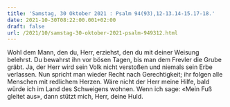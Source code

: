 ```yaml
---
title: 'Samstag, 30 Oktober 2021 : Psalm 94(93),12-13.14-15.17-18.'
date: 2021-10-30T08:22:00.001+02:00
draft: false
url: /2021/10/samstag-30-oktober-2021-psalm-949312.html
---
```


Wohl dem Mann, den du, Herr, erziehst, den du mit deiner Weisung belehrst. Du bewahrst ihn vor bösen Tagen, bis man dem Frevler die Grube gräbt. Ja, der Herr wird sein Volk nicht verstoßen und niemals sein Erbe verlassen. Nun spricht man wieder Recht nach Gerechtigkeit; ihr folgen alle Menschen mit redlichem Herzen. Wäre nicht der Herr meine Hilfe, bald würde ich im Land des Schweigens wohnen. Wenn ich sage: «Mein Fuß gleitet aus», dann stützt mich, Herr, deine Huld.